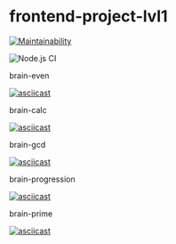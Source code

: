 # frontend-project-lvl1
[![Maintainability](https://api.codeclimate.com/v1/badges/a99a88d28ad37a79dbf6/maintainability)](https://codeclimate.com/github/codeclimate/codeclimate/maintainability)

![Node.js CI](https://github.com/rinamint/frontend-project-lvl1/workflows/Node.js%20CI/badge.svg)

brain-even

[![asciicast](https://asciinema.org/a/c8h9SUhng1g1aow03L3iXf2iy.svg)](https://asciinema.org/a/c8h9SUhng1g1aow03L3iXf2iy)


brain-calc

[![asciicast](https://asciinema.org/a/WT65A8CRE3XbAIx9yPc12oukR.svg)](https://asciinema.org/a/WT65A8CRE3XbAIx9yPc12oukR)


brain-gcd

[![asciicast](https://asciinema.org/a/UPdde2iXyOGqby2uv0BBi7nC1.svg)](https://asciinema.org/a/UPdde2iXyOGqby2uv0BBi7nC1)


brain-progression

[![asciicast](https://asciinema.org/a/GJ69Aqp3wSSLsr1iZNE7Fa9is.svg)](https://asciinema.org/a/GJ69Aqp3wSSLsr1iZNE7Fa9is)


brain-prime

[![asciicast](https://asciinema.org/a/LpO3HuCBhkrigU8TGasfvkNIa.svg)](https://asciinema.org/a/LpO3HuCBhkrigU8TGasfvkNIa)

